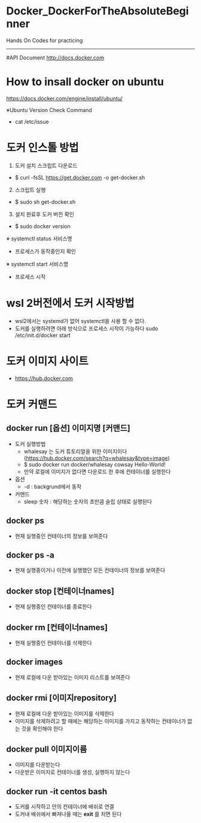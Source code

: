 # Docker_DockerForTheAbsoluteBeginner
Hands On Codes for practicing

--------------------
#API Document
http://docs.docker.com

# How to insall docker on ubuntu
https://docs.docker.com/engine/install/ubuntu/

※Ubuntu Version Check Command
 - cat /etc/issue

# 도커 인스톨 방법
 1. 도커 설치 스크립트 다운로드
  - $ curl -fsSL https://get.docker.com -o get-docker.sh
 2. 스크립트 실행
  - $ sudo sh get-docker.sh
 3. 설치 완료후 도커 버전 확인
  - $ sudo docker version

※ systemctl status 서비스명
 - 프로세스가 동작중인지 확인

※ systemctl start 서비스명
 - 프로세스 시작

# wsl 2버전에서 도커 시작방법
 - wsl2에서는 systemd가 없어 systemctl을 사용 할 수 없다.
 - 도커를 실행하려면 아래 방식으로 프로세스 시작이 가능하다
   sudo /etc/init.d/docker start
 

# 도커 이미지 사이트
 - https://hub.docker.com

# 도커 커맨드

## docker run [옵션] **이미지명** [커맨드]
 - 도커 실행방법
   + whalesay 는 도커 튜토리얼을 위한 이미지이다(https://hub.docker.com/search?q=whalesay&type=image)
   + $ sudo docker run docker/whalesay cowsay Hello-World!
   + 만약 로컬에 이미지가 없다면 다운로드 한 후에 컨테이너를 실행한다
 - 옵션
   + -d : backgrund에서 동작
 - 커맨드
   + sleep 숫자 : 해당하는 숫자의 초만큼 슬립 상태로 실행된다

## docker ps
 - 현재 실행중인 컨테이너의 정보를 보여준다

## docker ps -a
 - 현재 실행중이거나 이전에 실행했던 모든 컨테이너의 정보를 보여준다

## docker stop [컨테이너names]
 - 현재 실행중인 컨테이너를 종료한다

## docker rm [컨테이너names]
 - 현재 실행중인 컨테이너를 삭제한다

## docker images
 - 현재 로컬에 다운 받아있는 이미지 리스트를 보여준다

## docker rmi [이미지repository]
 - 현재 로컬에 다운 받아있는 이미지를 삭제한다
 - 이미지를 삭제하려고 할 때에는 해당하는 이미지를 가지고 동작하는 컨테이너가 없는 것을 확인해야 한다

 
## docker pull 이미지이름
 - 이미지를 다운받는다
 - 다운받은 이미지로 컨테이너를 생성, 실행하지 않는다

## docker run -it centos bash
 - 도커를 시작하고 안의 컨테이너에 배쉬로 연결
 - 도커내 배쉬에서 빠져나올 때는 **exit** 를 치면 된다
